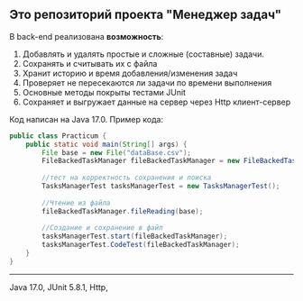 ## Это репозиторий проекта "Менеджер задач"  

В back-end реализована **возможность**:
1. Добавлять и удалять простые и сложные (составные) задачи. 
2. Сохранять и считывать их с файла
3. Хранит историю и время добавления/изменения задач
4. Проверяет не пересекаются ли задачи по времени выполнения
5. Основные методы покрыты тестами JUnit
6. Сохраняет и выгружает данные на сервер через Http клиент-сервер

Код написан на Java 17.0. Пример кода:
```java
public class Practicum {
    public static void main(String[] args) {
        File base = new File("dataBase.csv");
        FileBackedTaskManager fileBackedTaskManager = new FileBackedTaskManager().loadFromFile(base);
        
        //тест на корректность сохранения и поиска
        TasksManagerTest tasksManagerTest = new TasksManagerTest(); 
        
        //Чтение из файла
        fileBackedTaskManager.fileReading(base);
         
        //Создание и сохранение в файл
        tasksManagerTest.start(fileBackedTaskManager);
        tasksManagerTest.CodeTest(fileBackedTaskManager);
    }
}
```
---------------------------
Java 17.0, JUnit 5.8.1, Http,

